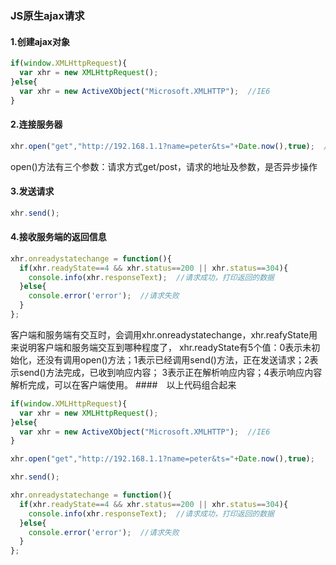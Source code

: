### JS原生ajax请求
#### 1.创建ajax对象
```javascript
if(window.XMLHttpRequest){
  var xhr = new XMLHttpRequest();
}else{
  var xhr = new ActiveXObject("Microsoft.XMLHTTP");  //IE6
}
```
#### 2.连接服务器
```javascript
xhr.open("get","http://192.168.1.1?name=peter&ts="+Date.now(),true);  //加上时间戳Date.now()，去除缓存
```
open()方法有三个参数：请求方式get/post，请求的地址及参数，是否异步操作
#### 3.发送请求
```javascript
xhr.send();
```
#### 4.接收服务端的返回信息
```javascript
xhr.onreadystatechange = function(){
  if(xhr.readyState==4 && xhr.status==200 || xhr.status==304){
    console.info(xhr.responseText);  //请求成功，打印返回的数据
  }else{
    console.error('error');  //请求失败
  }
};
```
客户端和服务端有交互时，会调用xhr.onreadystatechange，xhr.reafyState用来说明客户端和服务端交互到哪种程度了，
xhr.readyState有5个值：0表示未初始化，还没有调用open()方法；1表示已经调用send()方法，正在发送请求；2表示send()方法完成，已收到响应内容；
3表示正在解析响应内容；4表示响应内容解析完成，可以在客户端使用。
####　以上代码组合起来
```javascript
if(window.XMLHttpRequest){
  var xhr = new XMLHttpRequest();
}else{
  var xhr = new ActiveXObject("Microsoft.XMLHTTP");  //IE6
}

xhr.open("get","http://192.168.1.1?name=peter&ts="+Date.now(),true);

xhr.send();

xhr.onreadystatechange = function(){
  if(xhr.readyState==4 && xhr.status==200 || xhr.status==304){
    console.info(xhr.responseText);  //请求成功，打印返回的数据
  }else{
    console.error('error');  //请求失败
  }
};
```

